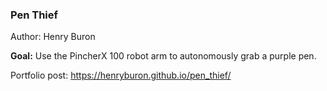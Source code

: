 ### Pen Thief

Author: Henry Buron

**Goal:** Use the PincherX 100 robot arm to autonomously grab a purple pen.

Portfolio post: https://henryburon.github.io/pen_thief/